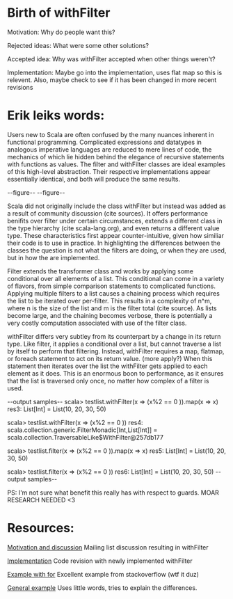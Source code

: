 Birth of withFilter
========================

Motivation: Why do people want this?

Rejected ideas: What were some other solutions?

Accepted idea: Why was withFilter accepted when other things weren't?

Implementation: Maybe go into the implementation, uses flat map so this is relevent. Also, maybe check to see if it has been changed in more recent revisions

Erik leiks words:
=================

Users new to Scala are often confused by the many nuances inherent in functional programming.  Complicated expressions and datatypes in analogous imperative languages are reduced to mere lines of code, the mechanics of which lie hidden behind the elegance of recursive statements with functions as values.  The filter and withFilter classes are ideal examples of this high-level abstraction.  Their respective implementations appear essentially identical, and both will produce the same results.  

--figure--
<put a list being filtered and mapped here>
<put a list being withFiltered and mapped here>
--figure--

Scala did not originally include the class withFilter but instead was added as a result of community discussion (cite sources).  It offers performance benifits over filter under certain circumstances, extends a different class in the type hierarchy (cite scala-lang.org), and even returns a different value type.  These characteristics first appear counter-intuitive, given how similiar their code is to use in practice.  In highlighting the differences between the classes the question is not what the filters are doing, or when they are used, but in how the are implemented.  

Filter extends the transformer class and works by applying some conditional over all elements of a list.  This conditional can come in a variety of flavors, from simple comparison statements to complicated functions.  Applying multiple filters to a list causes a chaining process which requires the list to be iterated over per-filter.  This results in a complexity of n^m, where n is the size of the list and m is the filter total (cite source).  As lists become large, and the chaining becomes verbose, there is potentially a very costly computation associated with use of the filter class.  

withFilter differs very subtley from its counterpart by a change in its return type.  Like filter, it applies a conditional over a list, but cannot traverse a list by itself to perform that filtering.  Instead, withFilter requires a map, flatmap, or foreach statement to act on its return value. (more apply?) When this statement then iterates over the list the withFilter gets applied to each element as it does.  This is an enormous boon to performance, as it ensures that the list is traversed only once, no matter how complex of a filter is used.

--output samples--
scala> testlist.withFilter(x => (x%2 == 0 )).map(x => x)
res3: List[Int] = List(10, 20, 30, 50)

scala> testlist.withFilter(x => (x%2 == 0 ))
res4: scala.collection.generic.FilterMonadic[Int,List[Int]] = scala.collection.TraversableLike$WithFilter@257db177

scala> testlist.filter(x => (x%2 == 0 )).map(x => x)
res5: List[Int] = List(10, 20, 30, 50)

scala> testlist.filter(x => (x%2 == 0 ))
res6: List[Int] = List(10, 20, 30, 50)
--output samples--

PS:  I'm not sure what benefit this really has with respect to guards.  MOAR RESEARCH NEEDED <3



Resources:
=========================

[Motivation and discussion][] Mailing list discussion resulting in withFilter

[Implementation][] Code revision with newly implemented withFilter

[Example with for][] Excellent example from stackoverflow (wtf it duz)

[General example][] Uses little words, tries to explain the differences. 

[Motivation and discussion]:http://scala-programming-language.1934581.n4.nabble.com/Rethinking-filter-td2009215.html

[Example with for]: http://stackoverflow.com/a/1059501

[General example]: http://tataryn.net/2011/10/whats-in-a-scala-for-comprehension/

[Implementation]:https://code.google.com/p/scalacheck/source/diff?spec=svn506&r=506&format=side&path=/trunk/src/main/scala/org/scalacheck/Gen.scala
